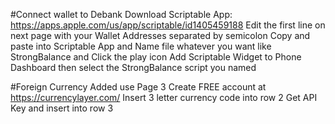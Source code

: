 #Connect wallet to Debank
Download Scriptable App: https://apps.apple.com/us/app/scriptable/id1405459188
Edit the first line on next page with your Wallet Addresses separated by semicolon
Copy and paste into Scriptable App and Name file whatever you want like StrongBalance and Click the play icon
Add Scriptable Widget to Phone Dashboard then select the StrongBalance script you named

#Foreign Currency Added use Page 3
Create FREE account at https://currencylayer.com/
Insert 3 letter currency code into row 2
Get API Key and insert into row 3
